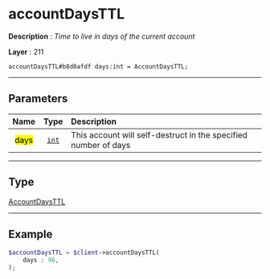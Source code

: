 # accountDaysTTL

**Description** : *Time to live in days of the current account*

**Layer** : 211

```tl
accountDaysTTL#b8d0afdf days:int = AccountDaysTTL;
```

---

## Parameters

| Name | Type | Description |
| :---: | :---: | :--- |
| <mark>days</mark> | [`int`](type/int) | This account will self-destruct in the specified number of days |

---

## Type

[AccountDaysTTL](type/AccountDaysTTL)

---

## Example

```php
$accountDaysTTL = $client->accountDaysTTL(
	days : 96,
);
```